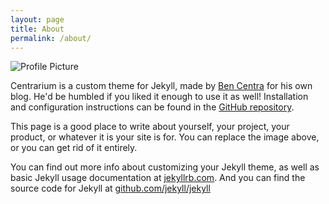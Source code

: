 ```yaml
---
layout: page
title: About
permalink: /about/
---
```


<img src="{{ site.baseurl }}/assets/eu.png" title="Profile Picture" class="profile">

Centrarium is a custom theme for Jekyll, made by [Ben Centra][bencentra] for his own blog. He'd be humbled if you liked it enough to use it as well! Installation and configuration instructions can be found in the [GitHub repository](https://github.com/bencentra/centrarium).

This page is a good place to write about yourself, your project, your product, or whatever it is your site is for. You can replace the image above, or you can get rid of it entirely. 

You can find out more info about customizing your Jekyll theme, as well as basic Jekyll usage documentation at [jekyllrb.com](http://jekyllrb.com/). And you can find the source code for Jekyll at [github.com/jekyll/jekyll](https://github.com/jekyll/jekyll)

[centrarium]: https://github.com/bencentra/centrarium
[bencentra]: http://bencentra.com
[jekyll]: https://github.com/jekyll/jekyll
